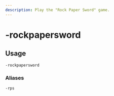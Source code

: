 ```yaml
---
description: Play the "Rock Paper Sword" game.
---
```


# -rockpapersword

## Usage

```
-rockpapersword
```

### Aliases

```
-rps
```
